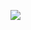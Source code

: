 ![](https://64.media.tumblr.com/2d202f47b6a6a80697f349c3c4758b46/a40cfe040ee4d239-7a/s100x200/19ebb7669a48358dab7a9abc698039e2ade5096d.gif)
